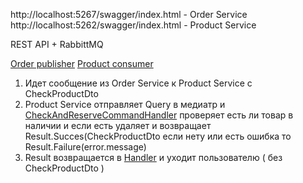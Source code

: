 http://localhost:5267/swagger/index.html - Order Service
http://localhost:5262/swagger/index.html - Product Service

REST API + RabbittMQ

[Order publisher](OrderService/OrderService.Infrastructure/Persistence/RabbitMQ/RabbitMqPublisher.cs)
[Product consumer](ProductService/ProductService.Infrastructure/Persistence/RabbitMQ/RabbitMqConsumer.cs)

1. Идет сообщение из Order Service к Product Service c CheckProductDto
2. Product Service отправляет Query в медиатр и [CheckAndReserveCommandHandler](ProductService/ProductService.Application/Handlers/CheckAndReserveCommandHandler.cs) проверяет есть ли товар в наличии и если есть удаляет и возвращает Result<CheckProductDto>.Succes(CheckProductDto
если нету или есть ошибка то Result<CheckProductDto>.Failure(error.message)
3. Result<CheckProductDto> возвращается в [Handler](https://github.com/fan747/TrainingTask/blob/main/OrderService/OrderService.Application/Handlers/CreateOrderCommandHandler.cs) и уходит пользователю ( без CheckProductDto )
